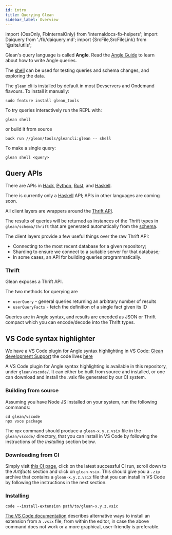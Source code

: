 ```yaml
---
id: intro
title: Querying Glean
sidebar_label: Overview
---
```


import {OssOnly, FbInternalOnly} from 'internaldocs-fb-helpers';
import Daiquery from './fb/daiquery.md';
import {SrcFile,SrcFileLink} from '@site/utils';

Glean's query language is called **Angle**.  Read the [Angle
Guide](../angle/guide.md) to learn about how to write Angle queries.

The [shell](../shell.md) can be used for testing queries and schema
changes, and exploring the data.

<FbInternalOnly>

The `glean` cli is installed by default in most Devservers and Ondemand flavours. To install it manually:

```lang=shell
sudo feature install glean_tools
```

To try queries interactively run the REPL with:

```lang=shell
glean shell
```

or build it from source

```lang=shell
buck run //glean/tools/gleancli:glean -- shell
```

To make a single query:

```lang=shell
glean shell <query>
```

</FbInternalOnly>

<Daiquery />

## Query APIs

<FbInternalOnly>

There are APIs in [Hack](api/fb/hack.md), [Python](api/fb/python.md),
[Rust](api/fb/rust.md), and [Haskell](api/haskell.md).

</FbInternalOnly>

<OssOnly>

There is currently only a [Haskell](api/haskell.md) API; APIs in other
languages are coming soon.

</OssOnly>

All client layers are wrappers around the [Thrift API](#thrift).

The results of queries will be returned as instances of the Thrift
types in `glean/schema/thrift` that are generated automatically from
the [schema](../schema/basic.md).

The client layers provide a few useful things over the raw Thrift API:
* Connecting to the most recent database for a given repository;
* Sharding to ensure we connect to a suitable server for that database;
* In some cases, an API for building queries programmatically.

### Thrift

Glean exposes a <SrcFileLink file="glean/if/glean.thrift">Thrift
API</SrcFileLink>.

The two methods for querying are

* `userQuery` - general queries returning an arbitrary number of results
* `userQueryFacts` - fetch the definition of a single fact given its ID

Queries are in Angle syntax, and results are encoded as JSON or Thrift
compact which you can encode/decode into the Thrift types.


## VS Code syntax highlighter

<FbInternalOnly>

We have a VS Code plugin for Angle syntax highlighting in VS Code: [Glean development Support](https://www.internalfb.com/fb-vscode/marketplace/extension/nuclide.fb-glean/overview?leftNavTab=manage) the code lives [here](https://www.internalfb.com/code/fbsource/[master]/xplat/vscode/vscode-extensions/fb-glean/)

</FbInternalOnly>

<OssOnly>

A VS Code plugin for Angle syntax highlighting is available in this repository, under
`glean/vscode/`. It can either be built from source and installed, or one can download and
install the .vsix file generated by our CI system.

### Building from source

Assuming you have Node JS installed on your system, run the following commands:

```lang=shell
cd glean/vscode
npx vsce package
```

The `npx` command should produce a `glean-x.y.z.vsix` file in the `glean/vscode/` directory,
that you can install in VS Code by following the instructions of the *Installing* section below.

### Downloading from CI

Simply visit [this CI page](https://github.com/facebookincubator/Glean/actions/workflows/ci.yml),
click on the latest successful CI run, scroll down to the *Artifacts* section and click on
`glean-vsix`. This should give you a `.zip` archive that contains a `glean-x.y.z.vsix` file
that you can install in VS Code by following the instructions in the next section.

### Installing

```lang=shell
code --install-extension path/to/glean-x.y.z.vsix
```

[The VS Code documentation](https://code.visualstudio.com/docs/editor/extension-marketplace#_install-from-a-vsix)
describes alternative ways to install an extension from a `.vsix` file, from within the editor,
in case the above command does not work or a more graphical, user-friendly is preferable.

</OssOnly>
